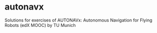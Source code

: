 # autonavx
Solutions for exercises of AUTONAVx: Autonomous Navigation for Flying Robots (edX MOOC) by TU Munich
